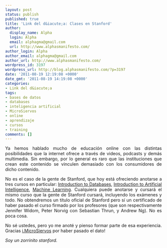 ```yaml
---
layout: post
status: publish
published: true
title: 'Link del d&iacute;a: Clases en Stanford'
author:
  display_name: Alpha
  login: Alpha
  email: alphagma@gmail.com
  url: http://www.alphasmanifesto.com/
author_login: Alpha
author_email: alphagma@gmail.com
author_url: http://www.alphasmanifesto.com/
wordpress_id: 3197
wordpress_url: http://blog.alphasmanifesto.com/?p=3197
date: '2011-08-19 12:19:08 +0000'
date_gmt: '2011-08-19 14:19:08 +0000'
categories:
- Link del d&iacute;a
tags:
- bases de datos
- databases
- inteligencia artificial
- MicroSiervos
- online
- aprendizaje
- cursos
- training
comments: []
---
```

<p style="text-align: justify;">Ya hemos hablado mucho de educaci&oacute;n online con las distintas posibilidades que la internet ofrece a trav&eacute;s de videos, podcasts y dem&aacute;s multimedia. Sin embargo, por lo general es raro que las instituciones que crean este contenido se vinculen demasiado con los consumidores de dicho contenido.</p>
<p style="text-align: justify;">No es el caso de la gente de Stanford, que hoy est&aacute; ofreciendo anotarse a tres cursos en particular: <a href="http://www.db-class.org/">Introduction to Databases</a>, <a href="http://www.ai-class.com/">Introduction to Artificial Intelligence</a>, <a href="http://ml-class.org/">Machine Learning</a>. Cualquiera puede anotarse y cursar&aacute; el mismo curso que la gente de Stanford cursar&aacute;, incluyendo los ex&aacute;menes y todo. No obtendremos un t&iacute;tulo oficial de Stanford pero s&iacute; un certificado de haber pasado el curso firmado por los profesores (que son respectivamente Jennifer Widom, Peter Norvig con Sebastian Thrun, y Andrew Ng). No es poca cosa.</p>
<p style="text-align: justify;">No s&eacute; ustedes, pero yo me anot&eacute; y pienso formar parte de esa experiencia. Gracias <a href="http://i.microsiervos.com/ordenadores/cursos-online-stanford.html">i.MicroSiervos</a> por haber pasado el dato!</p>
<p style="text-align: justify;"><em>Soy un zorrinito stanford.</em></p>
